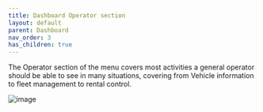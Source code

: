 ```yaml
---
title: Dashboard Operator section
layout: default
parent: Dashboard
nav_order: 3
has_children: true
---
```

The Operator section of the menu covers most activities a general operator should be able to see in many situations, covering from Vehicle information to fleet management to rental control. 

![image](https://github.com/e-dway/docs/assets/319800/5ac143e7-fb5c-4bd7-9222-9d350b7386ab)
